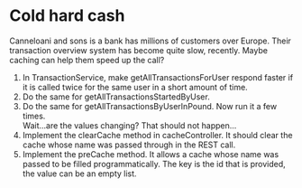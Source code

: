 # Cold hard cash

Canneloani and sons is a bank has millions of customers over Europe. 
Their transaction overview system has become quite slow, recently.
Maybe caching can help them speed up the call?

1. In TransactionService, make getAllTransactionsForUser respond faster if it is called twice for the same user in a short amount of time.
2. Do the same for getAllTransactionsStartedByUser.
3. Do the same for getAllTransactionsByUserInPound. 
Now run it a few times. <br /> 
Wait...are the values changing?
That should not happen...
4. Implement the clearCache method in cacheController. 
It should clear the cache whose name was passed through in the REST call. 
5. Implement the preCache method. 
It allows a cache whose name was passed to be filled programmatically. 
The key is the id that is provided, the value can be an empty list.